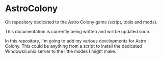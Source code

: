 # AstroColony
Git repository dedicated to the Astro Colony game (script, tools and mods).

This documentation is currently being written and will be updated soon.

In this repository, I'm going to add my various developments for Astro Colony.
This could be anything from a script to install the dedicated Windows/Lunix server to the little modes I might make.
